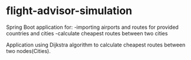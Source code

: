 # flight-advisor-simulation

Spring Boot application for:
-importing airports and routes for provided countries and cities
-calculate cheapest routes between two cities

Application using Dijkstra algorithm to calculate cheapest routes between two nodes(Cities).

